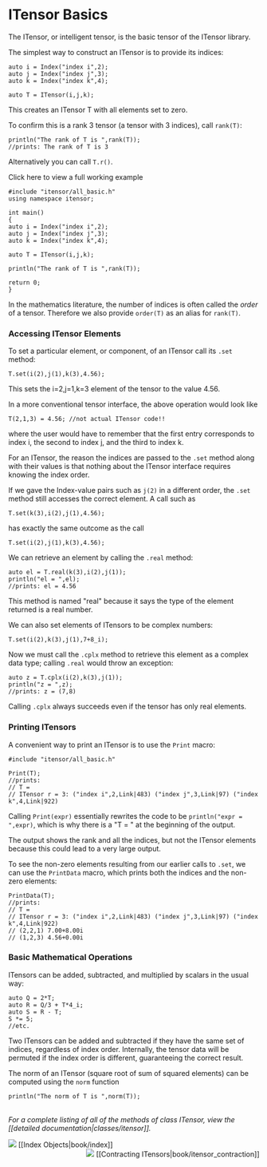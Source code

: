 # ITensor Basics

The ITensor, or intelligent tensor, is the basic tensor of the ITensor library.

The simplest way to construct an ITensor is to provide its indices:

    auto i = Index("index i",2);
    auto j = Index("index j",3);
    auto k = Index("index k",4);

    auto T = ITensor(i,j,k);

This creates an ITensor T with all elements set to zero.

To confirm this is a rank 3 tensor (a tensor with 3 indices), call `rank(T)`:
    
    println("The rank of T is ",rank(T));
    //prints: The rank of T is 3

Alternatively you can call `T.r()`.

<div class="example_clicker">Click here to view a full working example</div>

    #include "itensor/all_basic.h"
    using namespace itensor;

    int main()
    {
    auto i = Index("index i",2);
    auto j = Index("index j",3);
    auto k = Index("index k",4);
    
    auto T = ITensor(i,j,k);
    
    println("The rank of T is ",rank(T));

    return 0;
    }

In the mathematics literature, the number of 
indices is often called the _order_ of a tensor. Therefore we also provide
`order(T)` as an alias for `rank(T)`.

<a name="elements"></a>
### Accessing ITensor Elements

To set a particular element, or component, of an ITensor call its `.set` method:

    T.set(i(2),j(1),k(3),4.56);

This sets the i=2,j=1,k=3 element of the tensor to the value 4.56.

In a more conventional tensor interface, the above operation would look like

    T(2,1,3) = 4.56; //not actual ITensor code!!

where the user would have to remember that the first entry corresponds to index
i, the second to index j, and the third to index k.

For an ITensor, the reason the indices are passed to the `.set` method along with their values
is that nothing about the ITensor interface requires knowing the index order.

If we gave the Index-value pairs such as `j(2)` in a different order,
the `.set` method still accesses the correct element. A call such as 

    T.set(k(3),i(2),j(1),4.56);

has exactly the same outcome as the call

    T.set(i(2),j(1),k(3),4.56);

We can retrieve an element by calling the `.real` method:

    auto el = T.real(k(3),i(2),j(1));
    println("el = ",el);
    //prints: el = 4.56

This method is named "real" because it says the type of the element
returned is a real number.

We can also set elements of ITensors to be complex numbers:

    T.set(i(2),k(3),j(1),7+8_i);

Now we must call the `.cplx` method to retrieve this element as a 
complex data type; calling `.real` would throw an exception:

    auto z = T.cplx(i(2),k(3),j(1));
    println("z = ",z);
    //prints: z = (7,8)

Calling `.cplx` always succeeds even if the tensor has only real elements.

### Printing ITensors 

A convenient way to print an ITensor is to use the `Print` macro:

    #include "itensor/all_basic.h"
    
    Print(T);
    //prints: 
    // T = 
    // ITensor r = 3: ("index i",2,Link|483) ("index j",3,Link|97) ("index k",4,Link|922)

Calling `Print(expr)` essentially rewrites the code to be `println("expr = ",expr)`,
which is why there is a "T = " at the beginning of the output.

The output shows the rank and all the indices, but not the ITensor elements
because this could lead to a very large output.

To see the non-zero elements resulting from our earlier calls to `.set`, 
we can use the `PrintData` macro, which prints both 
the indices and the non-zero elements:

    PrintData(T);
    //prints: 
    // T = 
    // ITensor r = 3: ("index i",2,Link|483) ("index j",3,Link|97) ("index k",4,Link|922)
    // (2,2,1) 7.00+8.00i
    // (1,2,3) 4.56+0.00i

### Basic Mathematical Operations

ITensors can be added, subtracted, and multiplied by scalars in the usual way:

    auto Q = 2*T;
    auto R = Q/3 + T*4_i;
    auto S = R - T;
    S *= 5;
    //etc.

Two ITensors can be added and subtracted if they have the same 
set of indices, regardless of index order. Internally, the tensor data
will be permuted if the index order is different, guaranteeing the correct 
result.

The norm of an ITensor (square root of sum of squared elements) can be computed
using the `norm` function

    println("The norm of T is ",norm(T));


<br/>
<i>For a complete listing of all of the methods of class ITensor, view the
[[detailed documentation|classes/itensor]].</i>


<!-- Commented out for now

### Other ITensor Constructors

To construct a scalar ITensor with a single real or complex 
element x, call

    auto S = ITensor(x);

Constructing an ITensor with a set of Index-value pairs sets
the corresponding element to 1, leaving the rest zero:

    auto F = ITensor(i(2),k(1));

    println(F.real(i(2),k(1)));
    //prints: 1

    println(F.real(i(1),k(1)));
    //prints: 0

This constructor is very handy for creating ITensors which
"pick out" a single element of another tensor.

-->

<br/>

<span style="float:left;"><img src="docs/VERSION/arrowleft.png" class="icon">
[[Index Objects|book/index]]
</span>
<span style="float:right;"><img src="docs/VERSION/arrowright.png" class="icon">
[[Contracting ITensors|book/itensor_contraction]]
</span>

<br/>
